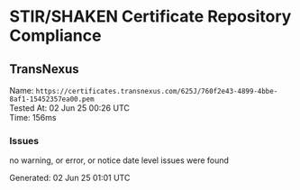 # STIR/SHAKEN Certificate Repository Compliance

## TransNexus

Name: `https://certificates.transnexus.com/625J/760f2e43-4899-4bbe-8af1-15452357ea00.pem`\
Tested At: 02 Jun 25 00:26 UTC\
Time: 156ms

### Issues

no warning, or error, or notice date level issues were found

Generated: 02 Jun 25 01:01 UTC